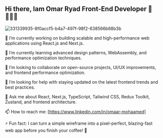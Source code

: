 ## Hi there, Iam Omar Ryad Front-End Developer 👋👨🏻‍💻

![331339935-8f0accf5-b4a7-497f-98f2-638566b68b3b](https://github.com/user-attachments/assets/5ff8e3cf-3ad6-48bf-b9b1-eb71c54fcfba)


🔭 I’m currently working on building scalable and high-performance web applications using React.js and Next.js.

🌱 I’m currently learning advanced design patterns, WebAssembly, and performance optimization techniques.

👯 I’m looking to collaborate on open-source projects, UI/UX improvements, and frontend performance optimization.

🤔 I’m looking for help with staying updated on the latest frontend trends and best practices.

💬 Ask me about React, Next.js, TypeScript, Tailwind CSS, Redux Toolkit, Zustand, and frontend architecture.

📫 How to reach me: [https://www.linkedin.com/in/omaar-mohaamed]

⚡ Fun fact: I can turn a simple wireframe into a pixel-perfect, blazing-fast web app before you finish your coffee! 🚀
